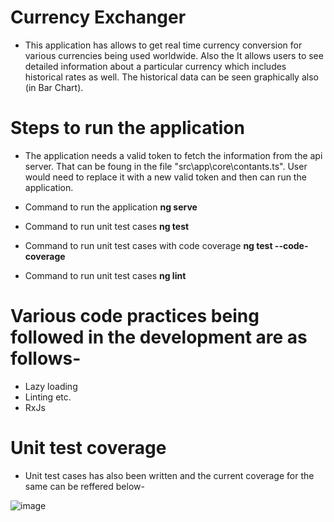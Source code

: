 # Currency Exchanger
- This application has allows to get real time currency conversion for various currencies being used worldwide. Also the It allows users to see detailed information about a particular currency which includes historical rates as well. The historical data can be seen graphically also (in Bar Chart).

# Steps to run the application
- The application needs a valid token to fetch the information from the api server.  That can be foung in the file "src\app\core\contants.ts". User would need to replace it with a new valid token and then can run the application.

- Command to run the application
  **ng serve**
- Command to run unit test cases
  **ng test**
- Command to run unit test cases with code coverage
  **ng test --code-coverage**
- Command to run unit test cases
  **ng lint**  

# Various code practices being followed in the development are as follows-
- Lazy loading
- Linting etc.
- RxJs


# Unit test coverage
- Unit test cases has also been written and the current coverage for the same can be reffered below-

![image](https://user-images.githubusercontent.com/108716795/196702954-967e6739-f03d-40ea-beae-89eb6de4cccd.png)

